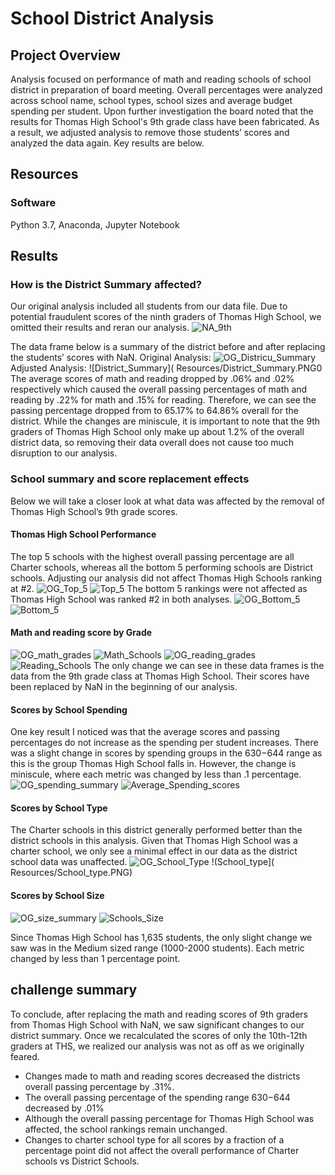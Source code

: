 # School District Analysis

## Project Overview
Analysis focused on performance of math and reading schools of school district in preparation of board meeting. Overall percentages were analyzed across school name, school types, school sizes and average budget spending per student. Upon further investigation the board noted that the results for Thomas High School's 9th grade class have been fabricated. As a result, we adjusted analysis to remove those students’ scores and analyzed the data again. Key results are below.
## Resources
### Software
Python 3.7, Anaconda, Jupyter Notebook

## Results
### How is the District Summary affected?
Our original analysis included all students from our data file. Due to potential fraudulent scores of the ninth graders of Thomas High School, we omitted their results and reran our analysis.
![NA_9th]( Resources/NA_9th.PNG)

The data frame below is a summary of the district before and after replacing the students’ scores with NaN.
Original Analysis: 
![OG_Districu_Summary](Resources/OG_Districtu_Summary.PNG)
Adjusted Analysis: 
![District_Summary]( Resources/District_Summary.PNG0
The average scores of math and reading dropped by .06% and .02% respectively which caused the overall passing percentages of math and reading by .22% for math and .15% for reading. Therefore, we can see the passing percentage dropped from to 65.17% to 64.86% overall for the district.
While the changes are miniscule, it is important to note that the 9th graders of Thomas High School only make up about 1.2% of the overall district data, so removing their data overall does not cause too much disruption to our analysis.

### School summary and score replacement effects
Below we will take a closer look at what data was affected by the removal of Thomas High School’s 9th grade scores.
#### Thomas High School Performance
The top 5 schools with the highest overall passing percentage are all Charter schools, whereas all the bottom 5 performing schools are District schools. Adjusting our analysis did not affect Thomas High Schools ranking at #2.
![OG_Top_5]( Resources/OG_Top_5.PNG)
![Top_5]( Resources/Top_5.PNG)
The bottom 5 rankings were not affected as Thomas High School was ranked #2 in both analyses.
![OG_Bottom_5]( Resources/OG_Botton_5.PNG)
![Bottom_5]( Resources/Bottom_5.PNG)

#### Math and reading score by Grade
![OG_math_grades]( Resources/OG_math_grades.PNG)
![Math_Schools]( Resources/Math_schools.PNG)
![OG_reading_grades]( Resources/OG_reading_grades.PNG)
![Reading_Schools]( Resources/Reading_schools.PNG)
The only change we can see in these data frames is the data from the 9th grade class at Thomas High School. Their scores have been replaced by NaN in the beginning of our analysis.

#### Scores by School Spending
One key result I noticed was that the average scores and passing percentages do not increase as the spending per student increases. There was a slight change in scores by spending groups in the $630-$644 range as this is the group Thomas High School falls in. However, the change is miniscule, where each metric was changed by less than .1 percentage.
![OG_spending_summary]( Resources/OG_spending_summary.PNG)
![Average_Spending_scores]( Resources/Average_Spending_scores.PNG)

#### Scores by School Type
The Charter schools in this district generally performed better than the district schools in this analysis. Given that Thomas High School was a charter school, we only see a minimal effect in our data as the district school data was unaffected. 
![OG_School_Type]( Resources/OG_School_Type.PNG)
!(School_type]( Resources/School_type.PNG)

#### Scores by School Size
![OG_size_summary]( Resources/OG_size_summary.PNG)
![Schools_Size]( Resources/Schools_Size.PNG)

Since Thomas High School has 1,635 students, the only slight change we saw was in the Medium sized range (1000-2000 students). Each metric changed by less than 1 percentage point.

## challenge summary
To conclude, after replacing the math and reading scores of 9th graders from Thomas High School with NaN, we saw significant changes to our district summary. Once we recalculated the scores of only the 10th-12th graders at THS, we realized our analysis was not as off as we originally feared.
* Changes made to math and reading scores decreased the districts overall passing percentage by .31%.
* The overall passing percentage of the spending range $630-$644 decreased by .01%
*	Although the overall passing percentage for Thomas High School was affected, the school rankings remain unchanged.
*	Changes to charter school type for all scores by a fraction of a percentage point did not affect the overall performance of Charter schools vs District Schools.
